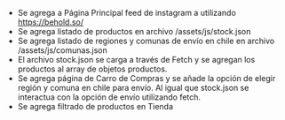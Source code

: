 - Se agrega a Página Principal feed de instagram a utilizando https://behold.so/
- Se agrega listado de productos en archivo /assets/js/stock.json
- Se agrega listado de regiones y comunas de envío en chile en archivo /assets/js/comunas.json
- El archivo stock.json se carga a través de Fetch y se agregan los productos al array de objetos productos.
- Se agrega página de Carro de Compras y se añade la opción de elegir región y comuna en chile para envío. Al igual que stock.json se interactua con la opción de envío utilizando fetch.
- Se agrega filtrado de productos en Tienda